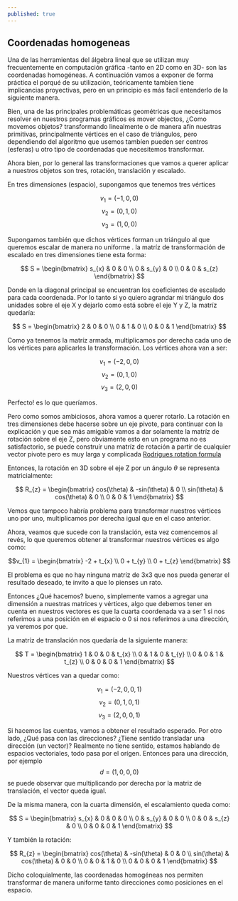 ```yaml
---
published: true
---
```

## Coordenadas homogeneas

Una de las herramientas del álgebra lineal que se utilizan muy frecuentemente en computación gráfica -tanto en 2D como en 3D- son las coordenadas homogéneas. A continuación vamos a exponer de forma práctica el porqué de su utilización, teóricamente tambíen tiene implicancias proyectivas, pero en un principio es más facil entenderlo de la siguiente manera.

Bien, una de las principales problemáticas geométricas que necesitamos resolver en nuestros programas gráficos es mover objectos, ¿Como movemos objetos? transformando linealmente o de manera afín nuestras primitivas, principalmente vértices en el caso de triángulos, pero dependiendo del algoritmo que usemos tambíen pueden ser centros (esferas) u otro tipo de coordenadas que necesitemos transformar.

Ahora bien, por lo general las transformaciones que vamos a querer aplicar a nuestros objetos son tres, rotación, translación y escalado.

En tres dimensiones (espacio), supongamos que tenemos tres vértices 

$$v_{1}=(-1,0,0)$$ 
$$v_{2}=(0,1,0)$$ 
$$v_{3}=(1,0,0)$$ 

Supongamos también que dichos vértices forman un triángulo al que queremos escalar de manera no uniforme . la matríz de transformación de escalado en tres dimensiones tiene esta forma:

$$
S =
\begin{bmatrix}
              s_{x} & 0 & 0 \\
              0 & s_{y} & 0 \\
              0 & 0 & s_{z}
\end{bmatrix}
$$ 

Donde en la diagonal principal se encuentran los coeficientes de escalado para cada coordenada. Por lo tanto si yo quiero agrandar mi triángulo dos unidades sobre el eje X y dejarlo como está sobre el eje Y y Z, la matríz quedaría:

$$
S = 
\begin{bmatrix}
              2 & 0 & 0 \\
              0 & 1 & 0 \\
              0 & 0 & 1
\end{bmatrix}
$$ 

Como ya tenemos la matríz armada, multiplicamos por derecha cada uno de los vértices para aplicarles la transformación. Los vértices ahora van a ser:

$$v_{1}=(-2,0,0)$$ 
$$v_{2}=(0,1,0)$$ 
$$v_{3}=(2,0,0)$$ 

Perfecto! es lo que queríamos.

Pero como somos ambiciosos, ahora vamos a querer rotarlo. La rotación en tres dimensiones debe hacerse sobre un eje pivote, para continuar con la explicación y que sea más amigable vamos a dar solamente la matríz de rotación sobre el eje Z, pero obviamente esto en un programa no es satisfactorio, se puede construír una matríz de rotación a partir de cualquier vector pivote pero es muy larga y complicada [Rodrigues rotation formula](https://en.wikipedia.org/wiki/Rodrigues%27_rotation_formula)

Entonces, la rotación en 3D sobre el eje Z por un ángulo $\theta$ se representa matricialmente:

$$
R_{z} = 
\begin{bmatrix}
              cos(\theta) & -sin(\theta) & 0 \\
              sin(\theta) & cos(\theta) & 0 \\
              0 & 0 & 1
\end{bmatrix}
$$

Vemos que tampoco habría problema para transformar nuestros vértices uno por uno, multiplicamos por derecha igual que en el caso anterior.

Ahora, veamos que sucede con la translación, esta vez comencemos al revés, lo que queremos obtener al transformar nuestros vértices es algo como:

$$v_{1} =
\begin{bmatrix}
              -2 + t_{x} \\
              0 + t_{y} \\
              0 + t_{z}
\end{bmatrix}
$$

El problema es que no hay ninguna matríz de 3x3 que nos pueda generar el resultado deseado, te invito a que lo pienses un rato.

Entonces ¿Qué hacemos? bueno, simplemente vamos a agregar una dimensión a nuestras matrices y vértices, algo que debemos tener en cuenta en nuestros vectores es que la cuarta coordenada va a ser $1$ si nos referimos a una posición en el espacio o $0$ si nos referimos a una dirección, ya veremos por que.

La matríz de translación nos quedaría de la siguiente manera:

$$ T = 
\begin{bmatrix}
              1 & 0 & 0 & t_{x} \\
              0 & 1 & 0 & t_{y} \\
              0 & 0 & 1 & t_{z} \\
              0 & 0 & 0 & 1
\end{bmatrix}
$$ 

Nuestros vértices van a quedar como:

$$v_{1}=(-2,0,0,1)$$
$$v_{2}=(0,1,0,1)$$ 
$$v_{3}=(2,0,0,1)$$ 

Si hacemos las cuentas, vamos a obtener el resultado esperado.
Por otro lado, ¿Qué pasa con las direcciones? ¿Tiene sentido transladar una dirección (un vector)? Realmente no tiene sentido, estamos hablando de espacios vectoriales, todo pasa por el orígen.
Entonces para una dirección, por ejemplo $$d=(1,0,0,0)$$ se puede observar que multiplicando por derecha  por la matriz de translación, el vector queda igual.

De la misma manera, con la cuarta dimensión, el escalamiento queda como:

$$ S = 
\begin{bmatrix}
              s_{x} & 0 & 0 & 0 \\
              0 & s_{y} & 0 & 0 \\
              0 & 0 & s_{z} & 0 \\
              0 & 0 & 0 & 1
\end{bmatrix}
$$ 

Y también la rotación:

$$ R_{z} = 
\begin{bmatrix}
              cos(\theta) & -sin(\theta) & 0 & 0 \\
              sin(\theta) & cos(\theta) & 0 & 0 \\
              0 & 0 & 1 & 0 \\
              0 & 0 & 0 & 1
\end{bmatrix}
$$

Dicho coloquialmente, las coordenadas homogéneas nos permiten transformar de manera uniforme tanto direcciones como posiciones en el espacio.
